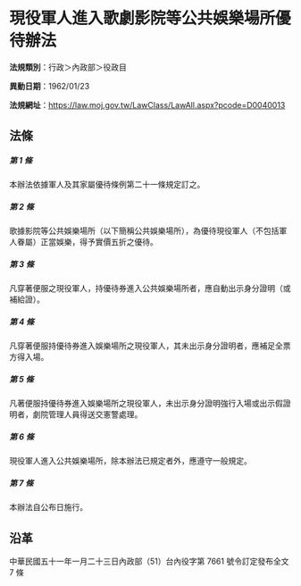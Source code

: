 # 現役軍人進入歌劇影院等公共娛樂場所優待辦法

**法規類別**：行政＞內政部＞役政目

**異動日期**：1962/01/23  

**法規網址**：https://law.moj.gov.tw/LawClass/LawAll.aspx?pcode=D0040013





## 法條
##### 第 1 條
本辦法依據軍人及其家屬優待條例第二十一條規定訂之。

##### 第 2 條
歌據影院等公共娛樂場所（以下簡稱公共娛樂場所），為優待現役軍人（不包括軍人眷屬）正當娛樂，得予實價五折之優待。

##### 第 3 條
凡穿著便服之現役軍人，持優待券進入公共娛樂場所者，應自動出示身分證明（或補給證）。

##### 第 4 條
凡穿著便服持優待券進入娛樂場所之現役軍人，其未出示身分證明者，應補足全票方得入場。

##### 第 5 條
凡著便服持優待券進入娛樂場所之現役軍人，未出示身分證明強行入場或出示假證明者，劇院管理人員得送交憲警處理。

##### 第 6 條
現役軍人進入公共娛樂場所，除本辦法已規定者外，應遵守一般規定。

##### 第 7 條
本辦法自公布日施行。

## 沿革
中華民國五十一年一月二十三日內政部（51）台內役字第 7661 號令訂定發布全文 7  條
